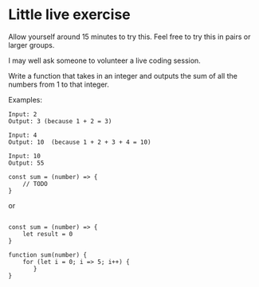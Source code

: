 # Little live exercise

Allow yourself around 15 minutes to try this. Feel free to try this in pairs or larger groups.

I may well ask someone to volunteer a live coding session.

Write a function that takes in an integer and outputs the sum of all the numbers from 1 to that integer.

Examples:
```
Input: 2
Output: 3 (because 1 + 2 = 3)

Input: 4
Output: 10  (because 1 + 2 + 3 + 4 = 10)

Input: 10
Output: 55
```

```
const sum = (number) => {
    // TODO
}
```

or

```

const sum = (number) => {
    let result = 0
}

function sum(number) {
    for (let i = 0; i => 5; i++) {
       }
}
```


